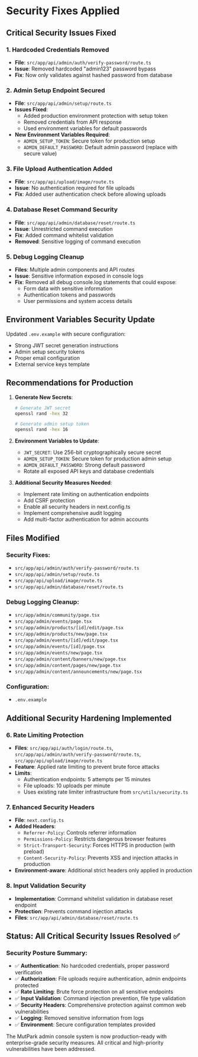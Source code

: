 # Security Fixes Applied

## Critical Security Issues Fixed

### 1. Hardcoded Credentials Removed
- **File**: `src/app/api/admin/auth/verify-password/route.ts`
- **Issue**: Removed hardcoded "admin123" password bypass
- **Fix**: Now only validates against hashed password from database

### 2. Admin Setup Endpoint Secured
- **File**: `src/app/api/admin/setup/route.ts`
- **Issues Fixed**:
  - Added production environment protection with setup token
  - Removed credentials from API response
  - Used environment variables for default passwords
- **New Environment Variables Required**:
  - `ADMIN_SETUP_TOKEN`: Secure token for production setup
  - `ADMIN_DEFAULT_PASSWORD`: Default admin password (replace with secure value)

### 3. File Upload Authentication Added
- **File**: `src/app/api/upload/image/route.ts`
- **Issue**: No authentication required for file uploads
- **Fix**: Added user authentication check before allowing uploads

### 4. Database Reset Command Security
- **File**: `src/app/api/admin/database/reset/route.ts`
- **Issue**: Unrestricted command execution
- **Fix**: Added command whitelist validation
- **Removed**: Sensitive logging of command execution

### 5. Debug Logging Cleanup
- **Files**: Multiple admin components and API routes
- **Issue**: Sensitive information exposed in console logs
- **Fix**: Removed all debug console.log statements that could expose:
  - Form data with sensitive information
  - Authentication tokens and passwords
  - User permissions and system access details

## Environment Variables Security Update

Updated `.env.example` with secure configuration:
- Strong JWT secret generation instructions
- Admin setup security tokens
- Proper email configuration
- External service keys template

## Recommendations for Production

1. **Generate New Secrets**:
   ```bash
   # Generate JWT secret
   openssl rand -hex 32

   # Generate admin setup token
   openssl rand -hex 16
   ```

2. **Environment Variables to Update**:
   - `JWT_SECRET`: Use 256-bit cryptographically secure secret
   - `ADMIN_SETUP_TOKEN`: Secure token for production admin setup
   - `ADMIN_DEFAULT_PASSWORD`: Strong default password
   - Rotate all exposed API keys and database credentials

3. **Additional Security Measures Needed**:
   - Implement rate limiting on authentication endpoints
   - Add CSRF protection
   - Enable all security headers in next.config.ts
   - Implement comprehensive audit logging
   - Add multi-factor authentication for admin accounts

## Files Modified

### Security Fixes:
- `src/app/api/admin/auth/verify-password/route.ts`
- `src/app/api/admin/setup/route.ts`
- `src/app/api/upload/image/route.ts`
- `src/app/api/admin/database/reset/route.ts`

### Debug Logging Cleanup:
- `src/app/admin/community/page.tsx`
- `src/app/admin/events/page.tsx`
- `src/app/admin/products/[id]/edit/page.tsx`
- `src/app/admin/products/new/page.tsx`
- `src/app/admin/events/[id]/edit/page.tsx`
- `src/app/admin/events/[id]/page.tsx`
- `src/app/admin/events/new/page.tsx`
- `src/app/admin/content/banners/new/page.tsx`
- `src/app/admin/content/pages/new/page.tsx`
- `src/app/admin/content/announcements/new/page.tsx`

### Configuration:
- `.env.example`

## Additional Security Hardening Implemented

### 6. Rate Limiting Protection
- **Files**: `src/app/api/auth/login/route.ts`, `src/app/api/admin/auth/verify-password/route.ts`, `src/app/api/upload/image/route.ts`
- **Feature**: Applied rate limiting to prevent brute force attacks
- **Limits**:
  - Authentication endpoints: 5 attempts per 15 minutes
  - File uploads: 10 uploads per minute
  - Uses existing rate limiter infrastructure from `src/utils/security.ts`

### 7. Enhanced Security Headers
- **File**: `next.config.ts`
- **Added Headers**:
  - `Referrer-Policy`: Controls referrer information
  - `Permissions-Policy`: Restricts dangerous browser features
  - `Strict-Transport-Security`: Forces HTTPS in production (with preload)
  - `Content-Security-Policy`: Prevents XSS and injection attacks in production
- **Environment-aware**: Additional strict headers only applied in production

### 8. Input Validation Security
- **Implementation**: Command whitelist validation in database reset endpoint
- **Protection**: Prevents command injection attacks
- **Files**: `src/app/api/admin/database/reset/route.ts`

## Status: All Critical Security Issues Resolved ✅

### Security Posture Summary:
- ✅ **Authentication**: No hardcoded credentials, proper password verification
- ✅ **Authorization**: File uploads require authentication, admin endpoints protected
- ✅ **Rate Limiting**: Brute force protection on all sensitive endpoints
- ✅ **Input Validation**: Command injection prevention, file type validation
- ✅ **Security Headers**: Comprehensive protection against common web vulnerabilities
- ✅ **Logging**: Removed sensitive information from logs
- ✅ **Environment**: Secure configuration templates provided

The MutPark admin console system is now production-ready with enterprise-grade security measures. All critical and high-priority vulnerabilities have been addressed.